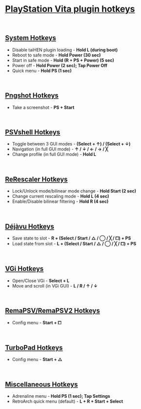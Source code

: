 # <u>PlayStation Vita plugin hotkeys</u>
<br>

## <u>System Hotkeys</u>
- Disable taiHEN plugin loading - **Hold L (during boot)**
- Reboot to safe mode - **Hold Power (30 sec)**
- Start in safe mode - **Hold (R + PS + Power) (5 sec)**
- Power off - **Hold Power (2 sec); Tap Power Off**
- Quick menu  - **Hold PS (1 sec)**
<br>

## <u>[Pngshot Hotkeys](https://github.com/xyzz/pngshot#usage)</u>
- Take a screenshot - **PS + Start**
<br>

## <u>[PSVshell Hotkeys](https://github.com/Electry/PSVshell#how-to-use)</u>
- Toggle between 3 GUI modes - **(Select + ↑) / (Select + ↓)**
- Navigation (in full GUI mode) - **↑ / ↓ / ← / → / ╳**
- Change profile (in full GUI mode) - **Hold L**
<br>

## <u>[ReRescaler Hotkeys](http://wololo.net/talk/viewtopic.php?f=52&t=49666)</u>
- Lock/Unlock mode/bilinear mode change - **Hold Start (2 sec)** 
- Change current rescaling mode - **Hold L (4 sec)**
- Enable/Disable bilinear filtering - **Hold R (4 sec)**
<br>

## <u>[Déjàvu Hotkeys](https://github.com/TheOfficialFloW/dejavu#saveload-state-procedure)</u>
- Save state to slot - **R + (Select / Start / △ / ◯ / ╳ / ⧠) + PS**
- Load state from slot - **L + (Select / Start / △ / ◯ / ╳ / ⧠) + PS**
<br>

## <u>[VGi Hotkeys](https://github.com/Electry/VGi#controls)</u>
- Open/Close VGi - **Select + L**
- Move and scroll (in VGi GUI) - **L / R / ↑ / ↓**
<br>

## <u>[RemaPSV/](https://wololo.net/talk/viewtopic.php?t=49752)[RemaPSV2 Hotkeys](https://github.com/MERLev/remaPSV2#installation)</u>
- Config menu - **Start + ⧠**
<br>

## <u>[TurboPad Hotkeys](https://wololo.net/talk/viewtopic.php?t=48065)</u>
- Config menu - **Start + △**
<br>

## <u>Miscellaneous Hotkeys</u>
- Adrenaline menu - **Hold PS (1 sec); Tap Settings**
- RetroArch quick menu (default) - **L + R + Start + Select**
<br>

